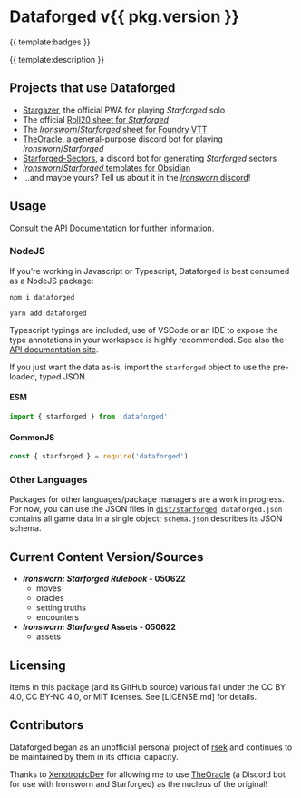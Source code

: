 # Dataforged v{{ pkg.version }}
<!-- TODO: add logo template -->

{{ template:badges }}

{{ template:description }}

## Projects that use Dataforged

* [Stargazer](https://nboughton.uk/apps/stargazer/), the official PWA for playing *Starforged* solo
* The official [Roll20 sheet for *Starforged*](https://github.com/aureyia/roll20-character-sheets)
* The [*Ironsworn*/*Starforged* sheet for Foundry VTT](https://github.com/ben/foundry-ironsworn)
* [TheOracle](https://github.com/XenotropicDev/TheOracle), a general-purpose discord bot for playing *Ironsworn*/*Starforged*
* [Starforged-Sectors](https://github.com/Ferretsroq/Starforged-Sectors), a discord bot for generating *Starforged* sectors
* [*Ironsworn*/*Starforged* templates for Obsidian](https://github.com/grimborg/obsidian-ironsworn)
* ...and maybe yours? Tell us about it in the [*Ironsworn* discord](https://discordapp.com/invite/6QMvmJb)!

## Usage

Consult the [API Documentation for further information](https://rsek.github.io/dataforged).

### NodeJS
If you're working in Javascript or Typescript, Dataforged is best consumed as a NodeJS package:

```shell-script
npm i dataforged
```
```shell-script
yarn add dataforged
```

Typescript typings are included; use of VSCode or an IDE to expose the type annotations in your workspace is highly recommended. See also the [API documentation site](https://rsek.github.io/dataforged).

If you just want the data as-is, import the `starforged` object to use the pre-loaded, typed JSON.

#### ESM

```javascript
import { starforged } from 'dataforged'
```

#### CommonJS

```javascript
const { starforged } = require('dataforged')
```

### Other Languages
Packages for other languages/package managers are a work in progress. For now, you can use the JSON files in  [`dist/starforged`](dist/starforged). `dataforged.json` contains all game data in a single object; `schema.json` describes its JSON schema.

## Current Content Version/Sources

* ***Ironsworn: Starforged Rulebook* - 050622**
  * moves
  * oracles
  * setting truths
  * encounters
* ***Ironsworn: Starforged* Assets - 050622**
  * assets

## Licensing

Items in this package (and its GitHub source) various fall under the CC BY 4.0, CC BY-NC 4.0, or MIT licenses. See [LICENSE.md] for details.

## Contributors

Dataforged began as an unofficial personal project of [rsek](https://github.com/rsek) and continues to be maintained by them in its official capacity.

Thanks to [XenotropicDev](https://github.com/XenotropicDev) for allowing me to use [TheOracle](https://github.com/XenotropicDev/TheOracle) (a Discord bot for use with Ironsworn and Starforged) as the nucleus of the original!
